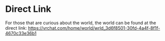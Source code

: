 # Direct Link
For those that are curious about the world, the world can be found at the direct link:
https://vrchat.com/home/world/wrld_3d6f8501-30fd-4a4f-8f1f-4670c33e36b1
